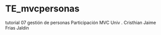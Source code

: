 # TE_mvcpersonas
tutorial 07 gestión de personas
Participación MVC
Univ . Cristhian Jaime Frias Jaldin
